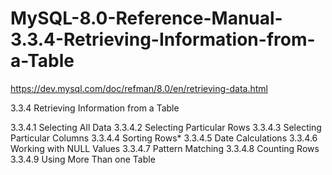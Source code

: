 # MySQL-8.0-Reference-Manual-3.3.4-Retrieving-Information-from-a-Table
https://dev.mysql.com/doc/refman/8.0/en/retrieving-data.html


3.3.4 Retrieving Information from a Table

3.3.4.1 Selecting All Data
3.3.4.2 Selecting Particular Rows
3.3.4.3 Selecting Particular Columns
3.3.4.4 Sorting Rows*
3.3.4.5 Date Calculations
3.3.4.6 Working with NULL Values
3.3.4.7 Pattern Matching
3.3.4.8 Counting Rows
3.3.4.9 Using More Than one Table
